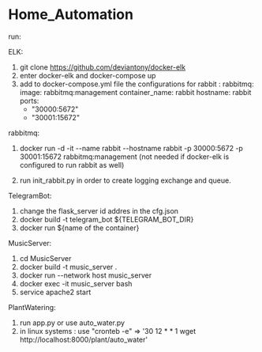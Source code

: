 # Home_Automation

run:

ELK:
  1. git clone https://github.com/deviantony/docker-elk
  2. enter docker-elk and docker-compose up
  3. add to docker-compose.yml file the configurations for rabbit : 
    rabbitmq:
    image: rabbitmq:management
    container_name: rabbit
    hostname: rabbit
    ports:
      - "30000:5672"
      - "30001:15672"
  
rabbitmq:
  1. docker run -d -it --name rabbit --hostname rabbit -p 30000:5672 -p 30001:15672 rabbitmq:management 
     (not needed if docker-elk is configured to run rabbit as well)
  
  2. run init_rabbit.py in order to create logging exchange and queue.


TelegramBot:
  1. change the flask_server id addres in the cfg.json
  2. docker build -t telegram_bot ${TELEGRAM_BOT_DIR} 
  3. docker run ${name of the container}
  
 MusicServer:
  1. cd MusicServer
  2. docker build -t music_server .
  3. docker run  --network host music_server
  4. docker exec -it music_server bash
  5. service apache2 start
  
 PlantWatering:
 1. run app.py or use auto_water.py
 2. in linux systems : use "cronteb -e" => '30 12 * * 1 wget http://localhost:8000/plant/auto_water'


